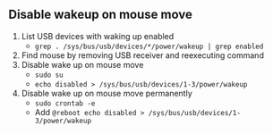 ## Disable wakeup on mouse move

1. List USB devices with waking up enabled
    - `grep . /sys/bus/usb/devices/*/power/wakeup | grep enabled`
1. Find mouse by removing USB receiver and reexecuting command
1. Disable wake up on mouse move
    - `sudo su`
    - `echo disabled > /sys/bus/usb/devices/1-3/power/wakeup`
1. Disable wake up on mouse move permanently
    - `sudo crontab -e`
    - Add `@reboot echo disabled > /sys/bus/usb/devices/1-3/power/wakeup`
